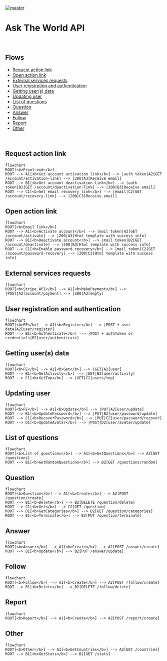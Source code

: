[![master](https://github.com/Karmello/ask-the-world-api/actions/workflows/main.yml/badge.svg)](https://github.com/Karmello/ask-the-world-api/actions/workflows/main.yml)

# Ask The World API

<br/>

## Flows

- [Request action link](#request-action-link)
- [Open action link](#open-action-link)
- [External services requests](#external-services-requests)
- [User registration and authentication](#user-registration-and-authentication)
- [Getting user(s) data](#getting-users-data)
- [Updating user](#updating-user)
- [List of questions](#list-of-questions)
- [Question](#question)
- [Answer](#answer)
- [Follow](#follow)
- [Report](#report)
- [Other](#other)

<br/>

## Request action link

```mermaid
flowchart
ROOT[<b>Front-end</b>]
ROOT --> A1[<b>Get account activation link</b>] --> |auth token|A2[GET /account/activation-link] --> |200|A3[Receive email]
ROOT --> B1[<b>Get account deactivation link</b>] --> |auth token|B2[GET /account/deactivation-link] --> |200|B3[Receive email]
ROOT --> C1[<b>Get email recovery link</b>] --> |email|C2[GET /account/recovery-link] --> |200|C3[Receive email]
```

## Open action link

```mermaid
flowchart
ROOT[<b>Email link</b>]
ROOT --> A1[<b>Activate account</b>] --> |mail token|A2[GET /account/activate] --> |200|A3[Html template with success info]
ROOT --> B1[<b>Deactivate account</b>] --> |mail token|B2[GET /account/deactivate] --> |200|B3[Html template with success info]
ROOT --> C1[<b>Enable password recovery</b>] --> |mail token|C2[GET /account/password-recovery] --> |200|C3[Html template with success info]
```

## External services requests

```mermaid
flowchart
ROOT[<b>Stripe API</b>] --> A1[<b>MakePayment</b>] --> |POST|A2[account/payment] --> |200|A3[empty]
```

## User registration and authentication

```mermaid
flowchart
ROOT[<b>FE</b>] --> A1[<b>Register</b>] --> |POST + user data|A2[user/register]
ROOT --> B1[<b>Authenticate</b>] --> |POST + authToken or credentials|B2[user/authenticate]
```

## Getting user(s) data

```mermaid
flowchart
ROOT[<b>FE</b>] --> A1[<b>Get</b>] --> |GET|A2[user]
ROOT --> B1[<b>GetActivity</b>] --> |GET|B2[user/activity]
ROOT --> C1[<b>GetTop</b>] --> |GET|C2[users/top]
```

## Updating user

```mermaid
flowchart
ROOT[<b>FE</b>] --> A1[<b>Update</b>] --> |PUT|A2[user/update]
ROOT --> B1[<b>UpdatePassword</b>] --> |PUT|B2[user/password/update]
ROOT --> C1[<b>RecoverPassword</b>] --> |PUT|C2[user/password/recover]
ROOT --> D1[<b>UpdateAvatar</b>] --> |POST|D2[user/avatar/update]
```

## List of questions

```mermaid
flowchart
ROOT[<b>List of questions</b>] --> A1[<b>GetQuestions</b>] --> A2[GET /questions]
ROOT --> B1[<b>GetRandomQuestions</b>] --> B2[GET /questions/random]
```

## Question

```mermaid
flowchart
ROOT[<b>Question</b>] --> A1[<b>Create</b>] --> A2[POST /question/create]
ROOT --> B1[<b>Delete</b>] --> B2[DELETE /question/delete]
ROOT --> C1[<b>Get</b>] --> C2[GET /question]
ROOT --> D1[<b>GetCategories</b>] --> D2[GET /question/categories]
ROOT --> E1[<b>Terminate</b>] --> E2[PUT /question/terminate]
```

## Answer

```mermaid
flowchart
ROOT[<b>Answer</b>] --> A1[<b>Create</b>] --> A2[POST /answer/create]
ROOT --> B1[<b>Update</b>] --> B2[PUT /answer/update]
```

## Follow

```mermaid
flowchart
ROOT[<b>Follow</b>] --> A1[<b>Create</b>] --> A2[POST /follow/create]
ROOT --> B1[<b>Delete</b>] --> B2[DELETE /follow/delete]
```

## Report

```mermaid
flowchart
ROOT[<b>Report</b>] --> A1[<b>Create</b>] --> A2[POST /report/create]
```

## Other

```mermaid
flowchart
ROOT[<b>Other</b>] --> A1[<b>GetCountries</b>] --> A2[GET /countries]
ROOT --> B1[<b>GetStats</b>] --> B2[GET /stats]
```
